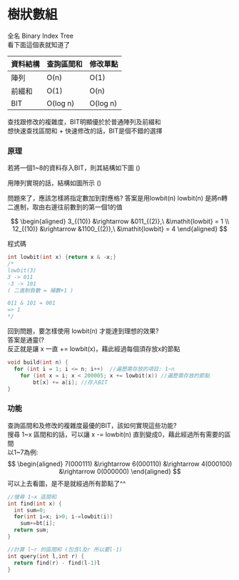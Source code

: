 # 樹狀數組
全名 Binary Index Tree  
看下面這個表就知道了

| 資料結構  | 查詢區間和         | 修改單點  |
| -------- | ----------------- | -------- |
| 陣列      |   O(n)           | O(1)     |
| 前綴和    |   O(1)           | O(n)     |
| BIT      |   O(log n)        | O(log n) |

查找跟修改的複雜度，BIT明顯優於於普通陣列及前綴和 <br>
想快速查找區間和 + 快速修改的話，BIT是個不錯的選擇

### 原理
若將一個1~8的資料存入BIT，則其結構如下圖
()

用陣列實現的話，結構如圖所示
()

問題來了，應該怎樣將指定數加到對應格?
答案是用lowbit(n)
lowbit(n) 是將n轉二進制，取由右邊往前數到的第一個1的值 <br>

$$
\begin{aligned}
3_{(10)}  &\rightarrow  &011_{(2)},\  &\mathit{lowbit} = 1 \\
12_{(10)} &\rightarrow  &1100_{(2)},\ &\mathit{lowbit} = 4
\end{aligned}
$$

程式碼<br>
``` cpp
int lowbit(int x) {return x & -x;}
/*
lowbit(3)
3 -> 011
-3 -> 101
( 二進制負數 = 補數+1 )

011 & 101 = 001
=> 1
*/
```

回到問題，要怎樣使用 lowbit(n) 才能達到理想的效果? <br>
答案是通靈(? <br>
反正就是讓 x 一直 += lowbit(x)，藉此經過每個須存放x的節點
``` cpp
void build(int n) {
  for (int i = 1; i <= n; i++)  //遍歷需存放的項目: 1~n
    for (int x = i; x < 200005; x += lowbit(x)) //遍歷需存放的節點
        bt[x] += a[i]; //存入BIT
}
```

### 功能
查詢區間和及修改的複雜度最優的BIT，該如何實現這些功能? <br>
搜尋 1\~x 區間和的話，可以讓 x -= lowbit(n) 直到變成0，藉此經過所有需要的區間 <br>
以1~7為例:
$$
\begin{aligned}
7(000111)  &\rightarrow  6(000110) &\rightarrow  4(000100) &\rightarrow  0(000000)
\end{aligned}
$$
可以上去看圖，是不是就經過所有節點了^^
``` cpp
//搜尋 1~x 區間和
int find(int x) {
  int sum=0;
  for(int i=x; i>0; i-=lowbit(i))
    sum+=bt[i];
  return sum;
}

//計算 l~r 的區間和 (包含l及r 所以要l-1)
int query(int l,int r) {
  return find(r) - find(l-1)l
}
```
